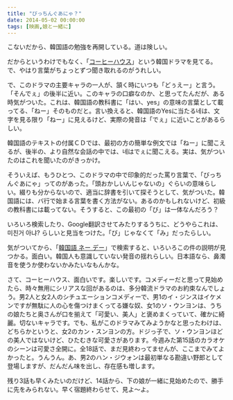 ```yaml
---
title: "びっちんぐあにゃ？"
date: 2014-05-02 00:00:00
tags: [映画,娘と一緒に]
---
```


こないだから、韓国語の勉強を再開している。道は険しい。 

  


だからというわけでもなく、「[コーヒーハウス](http://coffeehouse.ponycanyon.co.jp/caststaff.html)」という韓国ドラマを見てる。で、やはり言葉がちょっとずつ聞き取れるのがうれしい。 

  


で、このドラマの主要キャラの一人が、頷く時にいつも「どぅえー」と言う。「そんでぇ」の後半に近い。このキャラの口癖なのか、と思ってたんだが、ある時気がついた。これは、韓国語の教科書に「はい、yes」の意味の言葉として載ってる、「ねー」そのものだと。言い換えると、韓国語のYesに当たる네は、文字を見る限り「ねー」に見えるけど、実際の発音は「でぇ」に近いことがあるらしい。 

  


韓国語のテキストの付属ＣＤでは、最初の方の簡単な例文では「ねー」に聞こえるが、後半の、より自然な会話の中では、네はでぇに聞こえる。実は、気がついたのはこれを聞いたのがきっかけ。 

  


そういえば、もうひとつ、このドラマの中で印象的だった罵り言葉で、「びっちんぐあにゃ」ってのがあった。「頭おかしいんじゃないの」ぐらいの意味らしい。綴りも分からないので、適当に辞書を引いて探そうとして、気がついた。韓国語には、バ行で始まる言葉を書く方法がない。あるのかもしれないけど、初級の教科書には載ってない。そうすると、この最初の「び」は一体なんだろう？ 

  


いろいろ検索したり、Google翻訳させてみたりするうちに、どうやらこれは、미친거 아냐? らしいと見当をつけた。「び」じゃなくて「み」だったらしい。 

  


気がついてから、「[韓国語 ネー デー](https://www.google.co.jp/#q=%E9%9F%93%E5%9B%BD%E8%AA%9E+%E3%83%8D%E3%83%BC+%E3%83%87%E3%83%BC)」で検索すると、いろいろこの件の説明が見つかる。面白い。韓国人も意識していない発音の揺れらしい。日本語なら、鼻濁音を使うか使わないかみたいなもんかな。 

  


さて、コーヒーハウス、面白いです。楽しいです。コメディーだと思って見始めたら、時々無用にシリアスな回があるのは、多分韓流ドラマのお約束なんでしょう。男2人と女2人のシチュエーションコメディーで、男1のイ・ジンスはイケメンですが無駄に人の心を傷つけまくってる嫌な奴、女1のソ・ウンヨンは、うちの娘たちと奥さんが口を揃えて「可愛い、美人」と褒めまくっていて、確かに綺麗。切ないキャラです。でも、私がこのドラマみてみようかなと思ったわけは、どちらかというと、女2のカン・スンヨンの方。ドジっ子で、ソ・ウンヨンほどの美人ではないけど、ひたむきな可愛さがあります。今週みた第15話のカラオケのシーンは可愛さ全開に。全18話で、まだ見終わってませんが、ここまでみてよかったと。うんうん。あ、男2のハン・ジウォンは最初単なる勘違い野郎として登場しますが、だんだん味を出し、存在感も増します。 

  


残り3話も早くみたいのだけど、14話から、下の娘が一緒に見始めたので、勝手に先をみられない。早く宿題終わらせて、見よ〜よ。
